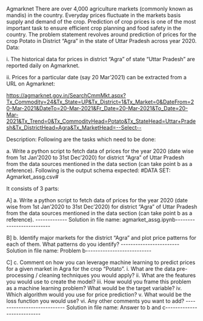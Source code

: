 Agmarknet
There are over 4,000 agriculture markets (commonly known as mandis) in the country. Everyday prices fluctuate in the markets basis supply and demand of the crop. Prediction of crop prices is one of the most important task to ensure efficient crop planning and food safety in the country. The problem statement revolves around prediction of prices for the crop Potato in District “Agra” in the state of Uttar Pradesh across year 2020. Data:

i. The historical data for prices in district “Agra” of state “Uttar Pradesh” are reported daily on Agmarknet.

ii. Prices for a particular date (say 20 Mar’2021) can be extracted from a URL on Agmarknet:

https://agmarknet.gov.in/SearchCmmMkt.aspx?Tx_Commodity=24&Tx_State=UP&Tx_District=1&Tx_Market=0&DateFrom=20-Mar-2021&DateTo=20-Mar-2021&Fr_Date=20-Mar-2021&To_Date=20-Mar-2021&Tx_Trend=0&Tx_CommodityHead=Potato&Tx_StateHead=Uttar+Pradesh&Tx_DistrictHead=Agra&Tx_MarketHead=--Select--

Description:
Following are the tasks which need to be done:

a. Write a python script to fetch data of prices for the year 2020 (date wise from 1st Jan’2020 to 31st Dec’2020) 
for district “Agra” of Uttar Pradesh from the data sources mentioned in the data section (can take point b as a reference). 
Following is the output schema expected:
 #DATA SET: Agmarket_assg.csv# 
 
 It consists of 3 parts: 
 
 
 A] a. Write a python script to fetch data of prices for the year 2020 (date wise from 1st Jan’2020 to 31st Dec’2020) 
 for district “Agra” of Uttar Pradesh from the data sources mentioned in the data section (can take point b as a reference).
  ------------- Solution in file name: agmarket_assg.ipynb-------------------------- 
  
  
  B] b. Identify major markets for the district “Agra” and plot price patterns for each of them. 
  What patterns do you identify? 
  ------------------------Solution in file name: Problem b--------------------------- 
  
  C] c. Comment on how you can leverage machine learning to predict prices for a given market in Agra for the crop “Potato”.
  i. What are the data pre-processing / cleaning techniques you would apply?
  ii. What are the features you would use to create the model? 
  iii. How would you frame this problem as a machine learning problem? What would be the target variable? 
  iv. Which algorithm would you use for price prediction? v. What would be the loss function you would use? 
  vi. Any other comments you want to add? 
  ---------------------------- Solution in file name: Answer to b and c---------------------------